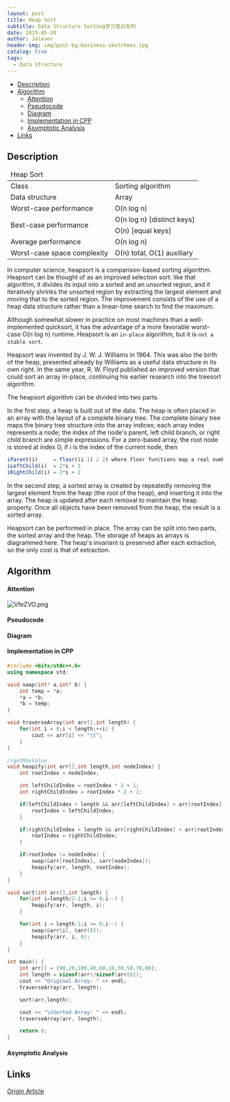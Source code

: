 ```yaml
---
layout: post
title: Heap Sort
subtitle: Data Structure Sorting学习笔记系列
date: 2019-05-20
author: Jalever
header-img: img/post-bg-business-sketchees.jpg
catalog: true
tags:
  - Data Structure
---
```


- [Description](#description)
- [Algorithm](#algorithm)
    - [Attention](#attention)
    - [Pseudocode](#pseudocode)
    - [Diagram](#diagram)
    - [Implementation in CPP](#implementation-in-cpp)
    - [Asymptotic Analysis](#asymptotic-analysis)
- [Links](#links)

## Description
<table>
    <thead>
        <tr style="textAlign: center">
            <td colspan="2">Heap Sort</td>
        </tr>
    </thead>
    <tbody>
        <tr>
            <td>Class</td>
            <td>Sorting algorithm</td>
        </tr>
        <tr>
            <td>Data structure</td>
            <td>Array</td>
        </tr>
        <tr>
            <td>Worst-case performance</td>
            <td>O(n log n)</td>
        </tr>
        <tr>
            <td rowspan="2">Best-case performance</td>
            <td>O(n log n)  [distinct keys]</td>
        </tr>
        <tr>
            <td>O(n)  [equal keys]</td>
        </tr>
        <tr>
            <td>Average performance</td>
            <td>O(n log n)</td>
        </tr>
        <tr>
            <td>Worst-case space complexity</td>
            <td>О(n) total, O(1) auxiliary</td>
        </tr>
    </tbody>
</table>

In computer science, heapsort is a comparison-based sorting algorithm. Heapsort can be thought of as an improved selection sort: like that algorithm, it divides its input into a sorted and an unsorted region, and it iteratively shrinks the unsorted region by extracting the largest element and moving that to the sorted region. The improvement consists of the use of a heap data structure rather than a linear-time search to find the maximum.

Although somewhat slower in practice on most machines than a well-implemented quicksort, it has the advantage of a more favorable worst-case O(n log n) runtime. Heapsort is an `in-place` algorithm, but it is `not a stable sort`.

Heapsort was invented by J. W. J. Williams in 1964. This was also the birth of the heap, presented already by Williams as a useful data structure in its own right. In the same year, R. W. Floyd published an improved version that could sort an array in-place, continuing his earlier research into the treesort algorithm.

The heapsort algorithm can be divided into two parts.

In the first step, a heap is built out of the data. The heap is often placed in an array with the layout of a complete binary tree. The complete binary tree maps the binary tree structure into the array indices; each array index represents a node; the index of the node's parent, left child branch, or right child branch are simple expressions. For a zero-based array, the root node is stored at index 0; if i is the index of the current node, then

```js
iParent(i)     = floor((i-1) / 2) where floor functions map a real number to the smallest leading integer.
iLeftChild(i)  = 2*i + 1
iRightChild(i) = 2*i + 2
```

In the second step, a sorted array is created by repeatedly removing the largest element from the heap (the root of the heap), and inserting it into the array. The heap is updated after each removal to maintain the heap property. Once all objects have been removed from the heap, the result is a sorted array.

Heapsort can be performed in place. The array can be split into two parts, the sorted array and the heap. The storage of heaps as arrays is diagrammed here. The heap's invariant is preserved after each extraction, so the only cost is that of extraction.

## Algorithm

#### Attention
![VfeZVO.png](https://s2.ax1x.com/2019/06/13/VfeZVO.png)

#### Pseudocode

#### Diagram

#### Implementation in CPP
```cpp
#include <bits/stdc++.h>
using namespace std;

void swap(int* a,int* b) {
	int temp = *a;
	*a = *b;
	*b = temp;
}

void traverseArray(int arr[],int length) {
	for(int i = 0;i < length;++i) {
		cout << arr[i] << "\t";
	}
}

//getMaxValue
void heapify(int arr[],int length,int nodeIndex) {
	int rootIndex = nodeIndex;

	int leftChildIndex = rootIndex * 2 + 1;
	int rightChildIndex = rootIndex * 2 + 2;

	if(leftChildIndex < length && arr[leftChildIndex] > arr[rootIndex]) {
		rootIndex = leftChildIndex;
	}

	if(rightChildIndex < length && arr[rightChildIndex] > arr[rootIndex]) {
		rootIndex = rightChildIndex;
	}

	if(rootIndex != nodeIndex) {
		swap(&arr[rootIndex], &arr[nodeIndex]);
		heapify(arr, length, rootIndex);
	}
}

void sort(int arr[],int length) {
	for(int i=length/2-1;i >= 0;i--) {
		heapify(arr, length, i);
	}

	for(int i = length-1;i >= 0;i--) {
		swap(&arr[i], &arr[0]);
		heapify(arr, i, 0);
	}
}

int main() {
	int arr[] = {90,20,100,40,60,10,30,50,70,80};
	int length = sizeof(arr)/sizeof(arr[0]);
	cout << "Original Array: " << endl;
	traverseArray(arr, length);

	sort(arr,length);

	cout << "\nSorted Array: " << endl;
	traverseArray(arr, length);

	return 0;
}
```

#### Asymptotic Analysis

## Links
[Origin Article](https://www.geeksforgeeks.org/heap-sort/)
